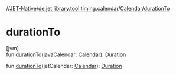 //[JET-Native](../../../index.md)/[de.jet.library.tool.timing.calendar](../index.md)/[Calendar](index.md)/[durationTo](duration-to.md)

# durationTo

[jvm]\
fun [durationTo](duration-to.md)(javaCalendar: [Calendar](https://docs.oracle.com/javase/8/docs/api/java/util/Calendar.html)): [Duration](https://kotlinlang.org/api/latest/jvm/stdlib/kotlin.time/-duration/index.html)

fun [durationTo](duration-to.md)(jetCalendar: [Calendar](index.md)): [Duration](https://kotlinlang.org/api/latest/jvm/stdlib/kotlin.time/-duration/index.html)
